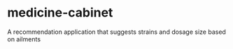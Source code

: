 # medicine-cabinet
A recommendation application that suggests strains and dosage size based on ailments
